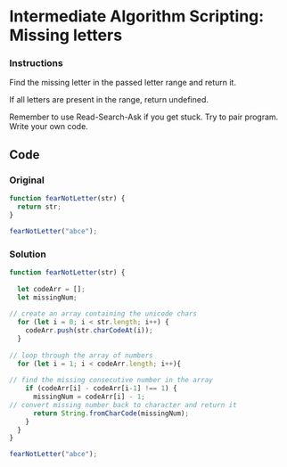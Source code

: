 # Intermediate Algorithm Scripting: Missing letters

### Instructions

Find the missing letter in the passed letter range and return it.

If all letters are present in the range, return undefined.

Remember to use Read-Search-Ask if you get stuck. Try to pair program. Write your own code.

## Code

### Original

```javascript
function fearNotLetter(str) {
  return str;
}

fearNotLetter("abce");
```

### Solution

```javascript
function fearNotLetter(str) {
  
  let codeArr = [];
  let missingNum;
  
// create an array containing the unicode chars
  for (let i = 0; i < str.length; i++) {
    codeArr.push(str.charCodeAt(i));
  }
  
// loop through the array of numbers
  for (let i = 1; i < codeArr.length; i++){
    
// find the missing consecutive number in the array
    if (codeArr[i] - codeArr[i-1] !== 1) {
      missingNum = codeArr[i] - 1;
// convert missing number back to character and return it
      return String.fromCharCode(missingNum);
    } 
  }
}

fearNotLetter("abce");
```
